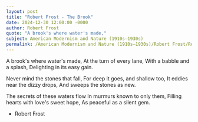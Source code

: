 ```yaml
---
layout: post
title: "Robert Frost - The Brook"
date: 2024-12-30 12:00:00 -0000
author: Robert Frost
quote: "A brook's where water's made,"
subject: American Modernism and Nature (1910s–1930s)
permalink: /American Modernism and Nature (1910s–1930s)/Robert Frost/Robert Frost - The Brook
---
```


A brook's where water's made,
At the turn of every lane,
With a babble and a splash,
Delighting in its easy gain.

Never mind the stones that fall,
For deep it goes, and shallow too,
It eddies near the dizzy drops,
And sweeps the stones as new.

The secrets of these waters flow
In murmurs known to only them,
Filling hearts with love's sweet hope,
As peaceful as a silent gem.

- Robert Frost
